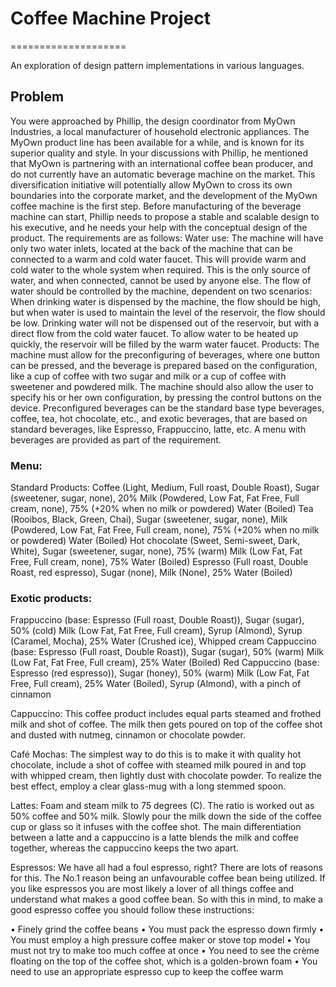 # Coffee Machine Project
====================

An exploration of design pattern implementations in various languages.

## Problem
You were approached by Phillip, the design coordinator from MyOwn Industries, a local manufacturer of household electronic appliances. The MyOwn product line has been available for a while, and is known for its superior quality and style. In your discussions with Phillip, he mentioned that MyOwn is partnering with an international coffee bean producer, and do not currently have an automatic beverage machine on the market. This diversification initiative will potentially allow MyOwn to cross its own boundaries into the corporate market, and the development of the MyOwn coffee machine is the first step.
Before manufacturing of the beverage machine can start, Phillip needs to propose a stable and scalable design to his executive, and he needs your help with the conceptual design of the product.
The requirements are as follows:
Water use:
The machine will have only two water inlets, located at the back of the machine that can be connected to a warm and cold water faucet. This will provide warm and cold water to the whole system when required. This is the only source of water, and when connected, cannot be used by anyone else. The flow of water should be controlled by the machine, dependent on two scenarios: When drinking water is dispensed by the machine, the flow should be high, but when water is used to maintain the level of the reservoir, the flow should be low. Drinking water will not be dispensed out of the reservoir, but with a direct flow from the cold water faucet. To allow water to be heated up quickly, the reservoir will be filled by the warm water faucet.
Products:
The machine must allow for the preconfiguring of beverages, where one button can be pressed, and the beverage is prepared based on the configuration, like a cup of coffee with two sugar and milk or a cup of coffee with sweetener and powdered milk. The machine should also allow the user to specify his or her own configuration, by pressing the control buttons on the device. 
Preconfigured beverages can be the standard base type beverages, coffee, tea, hot chocolate, etc., and exotic beverages, that are based on standard beverages, like Espresso, Frappuccino, latte, etc. A menu with beverages are provided as part of the requirement.

### Menu:
Standard Products:
Coffee (Light, Medium, Full roast, Double Roast), Sugar (sweetener, sugar, none), 20% Milk (Powdered, Low Fat, Fat Free, Full cream, none), 75% (+20% when no milk or powdered) Water (Boiled)
Tea (Rooibos, Black, Green, Chai), Sugar (sweetener, sugar, none), Milk (Powdered, Low Fat, Fat Free, Full cream, none), 75% (+20% when no milk or powdered) Water (Boiled)
Hot chocolate (Sweet, Semi-sweet, Dark, White), Sugar (sweetener, sugar, none), 75% (warm) Milk (Low Fat, Fat Free, Full cream, none), 75% Water (Boiled)
Espresso (Full roast, Double Roast, red espresso), Sugar (none), Milk (None), 25% Water (Boiled)

### Exotic products:
Frappuccino (base: Espresso (Full roast, Double Roast)), Sugar (sugar), 50% (cold) Milk (Low Fat, Fat Free, Full cream), Syrup (Almond), Syrup (Caramel, Mocha), 25% Water (Crushed ice), Whipped cream
Cappuccino (base: Espresso (Full roast, Double Roast)), Sugar (sugar), 50% (warm) Milk (Low Fat, Fat Free, Full cream), 25% Water (Boiled)
Red Cappuccino (base: Espresso (red espresso)), Sugar (honey), 50% (warm) Milk (Low Fat, Fat Free, Full cream), 25% Water (Boiled), Syrup (Almond), with a pinch of cinnamon

Cappuccino: This coffee product includes equal parts steamed and frothed milk and shot of coffee. The milk then gets poured on top of the coffee shot and dusted with nutmeg, cinnamon or chocolate powder. 

Café Mochas: The simplest way to do this is to make it with quality hot chocolate, include a shot of coffee with steamed milk poured in and top with whipped cream, then lightly dust with chocolate powder. To realize the best effect, employ a clear glass-mug with a long stemmed spoon. 

Lattes: Foam and steam milk to 75 degrees (C). The ratio is worked out as 50% coffee and 50% milk. Slowly pour the milk down the side of the coffee cup or glass so it infuses with the coffee shot. The main differentiation between a latte and a cappuccino is a latte blends the milk and coffee together, whereas the cappuccino keeps the two apart. 

Espressos: We have all had a foul espresso, right? There are lots of reasons for this. The No.1 reason being an unfavourable coffee bean being utilized. If you like espressos you are most likely a lover of all things coffee and understand what makes a good coffee bean. So with this in mind, to make a good espresso coffee you should follow these instructions: 

• Finely grind the coffee beans 
• You must pack the espresso down firmly 
• You must employ a high pressure coffee maker or stove top model 
• You must not try to make too much coffee at once 
• You need to see the crème floating on the top of the coffee shot, which is a golden-brown foam 
• You need to use an appropriate espresso cup to keep the coffee warm
